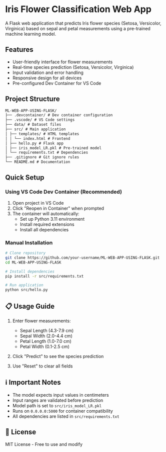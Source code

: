 # Iris Flower Classification Web App

A Flask web application that predicts Iris flower species (Setosa, Versicolor, Virginica) based on sepal and petal measurements using a pre-trained machine learning model.

## Features

- User-friendly interface for flower measurements
- Real-time species prediction (Setosa, Versicolor, Virginica)
- Input validation and error handling
- Responsive design for all devices
- Pre-configured Dev Container for VS Code

## Project Structure
```markdown
ML-WEB-APP-USING-FLASK/
├── .devcontainer/ # Dev container configuration
├── .vscode/ # VS Code settings
├── data/ # Dataset files
├── src/ # Main application
│ ├── templates/ # HTML templates
│ │ └── index.html # Frontend
│ ├── hello.py # Flask app
│ ├── iris_model_LR.pkl # Pre-trained model
│ └── requirements.txt # Dependencies
├── .gitignore # Git ignore rules
└── README.md # Documentation
```

##  Quick Setup

### Using VS Code Dev Container (Recommended)
1. Open project in VS Code
2. Click "Reopen in Container" when prompted
3. The container will automatically:
   - Set up Python 3.11 environment
   - Install required extensions
   - Install all dependencies

### Manual Installation
```bash
# Clone repository
git clone https://github.com/your-username/ML-WEB-APP-USING-FLASK.git
cd ML-WEB-APP-USING-FLASK

# Install dependencies
pip install -r src/requirements.txt

# Run application
python src/hello.py

```

## 📋 Usage Guide

1. Enter flower measurements:
   - Sepal Length (4.3-7.9 cm)
   - Sepal Width (2.0-4.4 cm)
   - Petal Length (1.0-7.0 cm)
   - Petal Width (0.1-2.5 cm)

2. Click "Predict" to see the species prediction
3. Use "Reset" to clear all fields

## ℹ️ Important Notes

- The model expects input values in centimeters
- Input ranges are validated before prediction
- Model path is set to `src/iris_model_LR.pkl`
- Runs on `0.0.0.0:5000` for container compatibility
- All dependencies are listed in `src/requirements.txt`

## 📜 License
MIT License - Free to use and modify
